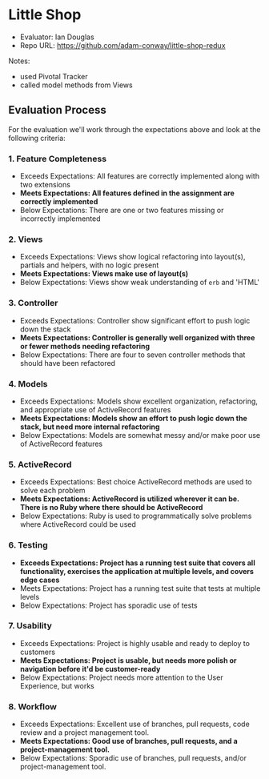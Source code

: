 # Little Shop

- Evaluator: Ian Douglas
- Repo URL: https://github.com/adam-conway/little-shop-redux

Notes:

- used Pivotal Tracker
- called model methods from Views


## Evaluation Process

For the evaluation we'll work through the expectations above and look at the following criteria:


### 1. Feature Completeness

* Exceeds Expectations: All features are correctly implemented along with two extensions
* **Meets Expectations: All features defined in the assignment are correctly implemented**
* Below Expectations: There are one or two features missing or incorrectly implemented


### 2. Views

* Exceeds Expectations: Views show logical refactoring into layout(s), partials and helpers, with no logic present
* **Meets Expectations: Views make use of layout(s)**
* Below Expectations: Views show weak understanding of `erb` and 'HTML'


### 3. Controller

* Exceeds Expectations: Controller show significant effort to push logic down the stack
* **Meets Expectations: Controller is generally well organized with three or fewer methods needing refactoring**
* Below Expectations: There are four to seven controller methods that should have been refactored


### 4. Models

* Exceeds Expectations: Models show excellent organization, refactoring, and appropriate use of ActiveRecord features
* **Meets Expectations: Models show an effort to push logic down the stack, but need more internal refactoring**
* Below Expectations: Models are somewhat messy and/or make poor use of ActiveRecord features


### 5. ActiveRecord

* Exceeds Expectations: Best choice ActiveRecord methods are used to solve each problem
* **Meets Expectations: ActiveRecord is utilized wherever it can be. There is no Ruby where there should be ActiveRecord**
* Below Expectations: Ruby is used to programmatically solve problems where ActiveRecord could be used


### 6. Testing

* **Exceeds Expectations: Project has a running test suite that covers all functionality, exercises the application at multiple levels, and covers edge cases**
* Meets Expectations: Project has a running test suite that tests at multiple levels
* Below Expectations: Project has sporadic use of tests


### 7. Usability

* Exceeds Expectations: Project is highly usable and ready to deploy to customers
* **Meets Expectations: Project is usable, but needs more polish or navigation before it'd be customer-ready**
* Below Expectations: Project needs more attention to the User Experience, but works


### 8. Workflow

* Exceeds Expectations: Excellent use of branches, pull requests, code review and a project management tool.
* **Meets Expectations: Good use of branches, pull requests, and a project-management tool.**
* Below Expectations: Sporadic use of branches, pull requests, and/or project-management tool.

